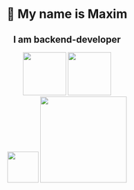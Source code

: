 <div align="center">
  <h1>👋 My name is Maxim</h1>
  <h2>I am backend-developer</h2>
</div>
  <div align="center">
    <img src="https://raw.githubusercontent.com/marwin1991/profile-technology-icons/refs/heads/main/icons/java.png" width="100px"/>
    <img src="https://raw.githubusercontent.com/marwin1991/profile-technology-icons/refs/heads/main/icons/spring_boot.png" width="100px"/>
  </div>

  <div align="center">
    <img src="https://raw.githubusercontent.com/marwin1991/profile-technology-icons/refs/heads/main/icons/python.png" width="72px"/>
    <img src="https://fastapi.tiangolo.com/img/logo-margin/logo-teal.png" width="200px"/>
  </div>




<!--
**Maxim1720/Maxim1720** is a ✨ _special_ ✨ repository because its `README.md` (this file) appears on your GitHub profile.

Here are some ideas to get you started:

- 🔭 I’m currently working on ...
- 🌱 I’m currently learning ...
- 👯 I’m looking to collaborate on ...
- 🤔 I’m looking for help with ...
- 💬 Ask me about ...
- 📫 How to reach me: ...
- 😄 Pronouns: ...
- ⚡ Fun fact: ...
-->
